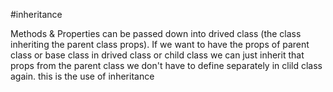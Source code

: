 #inheritance

Methods & Properties can be passed down into drived class (the class inheriting the parent class props). 
If we want to have the props of parent class or base class in drived class or child class we can just inherit that props 
from the parent class we don't have to define separately in clild class again. this is the use of inheritance